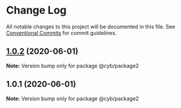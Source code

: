 # Change Log

All notable changes to this project will be documented in this file.
See [Conventional Commits](https://conventionalcommits.org) for commit guidelines.

## [1.0.2](https://github.com/ChenReuven/cyb-yarn-poc/compare/@cyb/package2@1.0.1...@cyb/package2@1.0.2) (2020-06-01)

**Note:** Version bump only for package @cyb/package2





## 1.0.1 (2020-06-01)

**Note:** Version bump only for package @cyb/package2

